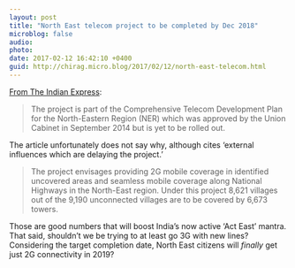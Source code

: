 ```yaml
---
layout: post
title: "North East telecom project to be completed by Dec 2018"
microblog: false
audio: 
photo: 
date: 2017-02-12 16:42:10 +0400
guid: http://chirag.micro.blog/2017/02/12/north-east-telecom.html
---
```

<p><a href="http://indianexpress.com/article/technology/tech-news-technology/bsnl-aims-to-complete-north-east-telecom-project-by-december-2018-4520551/" target="_blank">From The Indian Express</a>:</p>
<blockquote>The project is part of the Comprehensive Telecom Development Plan for the North-Eastern Region (NER) which was approved by the Union Cabinet in September 2014 but is yet to be rolled out.</blockquote>
<p>The article unfortunately does not say why, although cites ‘external influences which are delaying the project.’</p>
<blockquote>The project envisages providing 2G mobile coverage in identified uncovered areas and seamless mobile coverage along National Highways in the North-East region. Under this project 8,621 villages out of the 9,190 unconnected villages are to be covered by 6,673 towers.</blockquote>
<p>Those are good numbers that will boost India’s now active ‘Act East’ mantra. That said, shouldn’t we be trying to at least go 3G with new lines? Considering the target completion date, North East citizens will <em>finally</em> get just 2G connectivity in 2019?</p>
